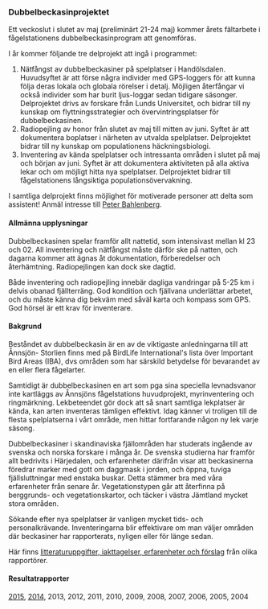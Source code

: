 ### Dubbelbeckasinprojektet

Ett veckoslut i slutet av maj (preliminärt 21-24 maj) kommer årets fältarbete i fågelstationens dubbelbeckasinprogram att genomföras.

I år kommer följande tre delprojekt att ingå i programmet:

1. Nätfångst av dubbelbeckasiner på spelplatser i Handölsdalen. Huvudsyftet är att förse några individer med GPS-loggers för att kunna följa deras lokala och globala rörelser i detalj. Möjligen återfångar vi också individer som har burit ljus-loggar sedan tidigare säsonger. Delprojektet drivs av forskare från Lunds Universitet, och bidrar till ny kunskap om flyttningsstrategier och övervintringsplatser för dubbelbeckasinen.
2. Radiopejling av honor från slutet av maj till mitten av juni. Syftet är att dokumentera boplatser i närheten av utvalda spelplatser. Delprojektet bidrar till ny kunskap om populationens häckningsbiologi.
3. Inventering av kända spelplatser och intressanta områden i slutet på maj och början av juni. Syftet är att dokumentera aktiviteten på alla aktiva lekar och om möjligt hitta nya spelplatser. Delprojektet bidrar till fågelstationens långsiktiga populationsövervakning.

I samtliga delprojekt finns möjlighet för motiverade personer att delta som assistent! Anmäl intresse till [Peter Bahlenberg][peter].

#### Allmänna upplysningar
Dubbelbeckasinen spelar framför allt nattetid, som intensivast mellan kl 23 och 02. All inventering och nätfångst måste därför ske på natten, och dagarna kommer att ägnas åt dokumentation, förberedelser och återhämtning. Radiopejlingen kan dock ske dagtid.

Både inventering och radiopejling innebär dagliga vandringar på 5-25 km i delvis obanad fjällterräng. God kondition och fjällvana underlättar arbetet, och du måste känna dig bekväm med såväl karta och kompass som GPS. God hörsel är ett krav för inventerare.

#### Bakgrund
Beståndet av dubbelbeckasin är en av de viktigaste anledningarna till att Ånnsjön- Storlien finns med på BirdLife International's lista över Important Bird Areas (IBA), dvs områden som har särskild betydelse för bevarandet av en eller flera fågelarter.

Samtidigt är dubbelbeckasinen en art som pga sina speciella levnadsvanor inte kartläggs av Ånnsjöns fågelstations huvudprojekt, myrinventering och ringmärkning. Lekbeteendet gör dock att så snart samtliga lekplatser är kända, kan arten inventeras tämligen effektivt. Idag känner vi troligen till de flesta spelplatserna i vårt område, men hittar fortfarande någon ny lek varje säsong.

Dubbelbeckasiner i skandinaviska fjällområden har studerats ingående av svenska och norska forskare i många år. De svenska studierna har framför allt bedrivits i Härjedalen, och erfarenheter därifrån visar att beckasinerna föredrar marker med gott om daggmask i jorden, och öppna, tuviga fjällsluttningar med enstaka buskar. Detta stämmer bra med våra erfarenheter från senare år. Vegetationstypen går att återfinna på berggrunds- och vegetationskartor, och täcker i västra Jämtland mycket stora områden.

Sökande efter nya spelplatser är vanligen mycket tids- och personalkrävande. Inventeringarna blir effektivare om man väljer områden där beckasiner har rapporterats, nyligen eller för länge sedan.

Här finns [litteraturuppgifter, iakttagelser, erfarenheter och förslag][1] från olika rapportörer.

#### Resultatrapporter
[2015][dbr15], [2014][dbr14], 2013, 2012, 2011, 2010, 2009, 2008, 2007, 2006, 2005, 2004

[dbr15]: </pdf/great-snipe/results-2015.pdf>
[dbr14]: </pdf/great-snipe/results-2014.pdf>

[peter]: <mailto:peter.bahlenberg@annsjon.org>
[1]: <#projects/great-snipe-background>